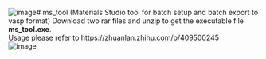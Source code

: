 ![image](https://github.com/lipai-ustc/ms_tool/assets/59822264/69e6f870-61e3-43e4-b3b9-034f2b4e07de)# ms_tool (Materials Studio tool for batch setup and batch export to vasp format)
Download two rar files and unzip to get the executable file **ms_tool.exe**.  
Usage please refer to https://zhuanlan.zhihu.com/p/409500245  
![image](https://github.com/lipai-ustc/ms_tool/assets/59822264/ed24be90-839a-431a-95e1-2c51cd299812)

